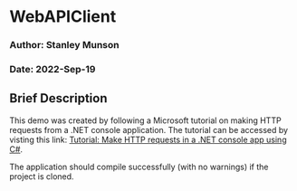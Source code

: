 # WebAPIClient

### Author: Stanley Munson
### Date: 2022-Sep-19

## Brief Description

This demo was created by following a Microsoft tutorial on making HTTP requests from a .NET console application. The tutorial can be accessed by visting this link: [Tutorial: Make HTTP requests in a .NET console app using C#](https://learn.microsoft.com/en-us/dotnet/csharp/tutorials/console-webapiclient).

The application should compile successfully (with no warnings) if the project is cloned.
